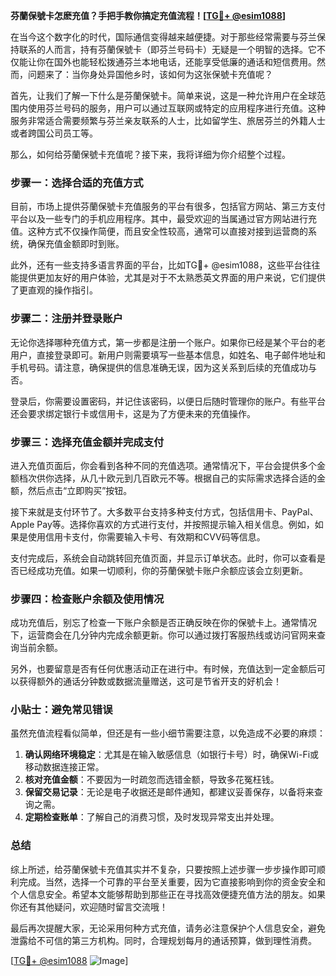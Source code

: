 **芬蘭保號卡怎麽充值？手把手教你搞定充值流程！[[TG💪+ @esim1088](https://t.me/s/esim1088)]**

在当今这个数字化的时代，国际通信变得越来越便捷。对于那些经常需要与芬兰保持联系的人而言，持有芬蘭保號卡（即芬兰号码卡）无疑是一个明智的选择。它不仅能让你在国外也能轻松拨通芬兰本地电话，还能享受低廉的通话和短信费用。然而，问题来了：当你身处异国他乡时，该如何为这张保號卡充值呢？

首先，让我们了解一下什么是芬蘭保號卡。简单来说，这是一种允许用户在全球范围内使用芬兰号码的服务，用户可以通过互联网或特定的应用程序进行充值。这种服务非常适合需要频繁与芬兰亲友联系的人士，比如留学生、旅居芬兰的外籍人士或者跨国公司员工等。

那么，如何给芬蘭保號卡充值呢？接下来，我将详细为你介绍整个过程。

### 步骤一：选择合适的充值方式

目前，市场上提供芬蘭保號卡充值服务的平台有很多，包括官方网站、第三方支付平台以及一些专门的手机应用程序。其中，最受欢迎的当属通过官方网站进行充值。这种方式不仅操作简便，而且安全性较高，通常可以直接对接到运营商的系统，确保充值金额即时到账。

此外，还有一些支持多语言界面的平台，比如TG💪+ @esim1088，这些平台往往能提供更加友好的用户体验，尤其是对于不太熟悉英文界面的用户来说，它们提供了更直观的操作指引。

### 步骤二：注册并登录账户

无论你选择哪种充值方式，第一步都是注册一个账户。如果你已经是某个平台的老用户，直接登录即可。新用户则需要填写一些基本信息，如姓名、电子邮件地址和手机号码。请注意，确保提供的信息准确无误，因为这关系到后续的充值成功与否。

登录后，你需要设置密码，并记住该密码，以便日后随时管理你的账户。有些平台还会要求绑定银行卡或信用卡，这是为了方便未来的充值操作。

### 步骤三：选择充值金额并完成支付

进入充值页面后，你会看到各种不同的充值选项。通常情况下，平台会提供多个金额档次供你选择，从几十欧元到几百欧元不等。根据自己的实际需求选择合适的金额，然后点击“立即购买”按钮。

接下来就是支付环节了。大多数平台支持多种支付方式，包括信用卡、PayPal、Apple Pay等。选择你喜欢的方式进行支付，并按照提示输入相关信息。例如，如果是使用信用卡支付，你需要输入卡号、有效期和CVV码等信息。

支付完成后，系统会自动跳转回充值页面，并显示订单状态。此时，你可以查看是否已经成功充值。如果一切顺利，你的芬蘭保號卡账户余额应该会立刻更新。

### 步骤四：检查账户余额及使用情况

成功充值后，别忘了检查一下账户余额是否正确反映在你的保號卡上。通常情况下，运营商会在几分钟内完成余额更新。你可以通过拨打客服热线或访问官网来查询当前余额。

另外，也要留意是否有任何优惠活动正在进行中。有时候，充值达到一定金额后可以获得额外的通话分钟数或数据流量赠送，这可是节省开支的好机会！

### 小贴士：避免常见错误

虽然充值流程看似简单，但还是有一些小细节需要注意，以免造成不必要的麻烦：

1. **确认网络环境稳定**：尤其是在输入敏感信息（如银行卡号）时，确保Wi-Fi或移动数据连接正常。
2. **核对充值金额**：不要因为一时疏忽而选错金额，导致多花冤枉钱。
3. **保留交易记录**：无论是电子收据还是邮件通知，都建议妥善保存，以备将来查询之需。
4. **定期检查账单**：了解自己的消费习惯，及时发现异常支出并处理。

### 总结

综上所述，给芬蘭保號卡充值其实并不复杂，只要按照上述步骤一步步操作即可顺利完成。当然，选择一个可靠的平台至关重要，因为它直接影响到你的资金安全和个人信息安全。希望本文能够帮助到那些正在寻找高效便捷充值方法的朋友。如果你还有其他疑问，欢迎随时留言交流哦！

最后再次提醒大家，无论采用何种方式充值，请务必注意保护个人信息安全，避免泄露给不可信的第三方机构。同时，合理规划每月的通话预算，做到理性消费。

[[TG💪+ @esim1088](https://t.me/s/esim1088) ![Image](https://i.postimg.cc/4NQfJmqS/Snipaste-2025-05-13-00-14-12.png)]